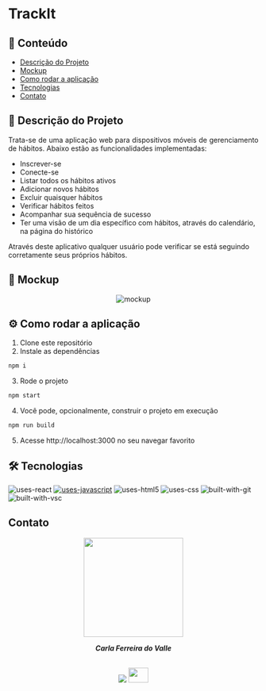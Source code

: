 # TrackIt

## 📑 Conteúdo

-   [Descrição do Projeto](#-descricao-projeto)
-   [Mockup](#-mockup)
-   [Como rodar a aplicação](#%EF%B8%8F-how-to-run)
-   [Tecnologias](#%EF%B8%8F-build-with)
-   [Contato](#-contato)


## 📌 Descrição do Projeto

<p align="justify">Trata-se de uma aplicação web para dispositivos móveis de gerenciamento de hábitos. Abaixo estão as funcionalidades implementadas:

- Inscrever-se
- Conecte-se
- Listar todos os hábitos ativos
- Adicionar novos hábitos
- Excluir quaisquer hábitos
- Verificar hábitos feitos
- Acompanhar sua sequência de sucesso
- Ter uma visão de um dia específico com hábitos, através do calendário, na página do histórico

Através deste aplicativo qualquer usuário pode verificar se está seguindo corretamente seus próprios hábitos.</p>

## 📸 Mockup
<div  align="center" >
<img  src="https://user-images.githubusercontent.com/97575616/192392401-07ca1785-00bb-4a9f-8318-1f48ed00a22a.png" alt="mockup">
</div>

## ⚙️ Como rodar a aplicação

1. Clone este repositório
2. Instale as dependências
```bash
npm i
```
3. Rode o projeto
```bash
npm start
```
4. Você pode, opcionalmente, construir o projeto em execução
```bash
npm run build
```
5. Acesse http://localhost:3000 no seu navegar favorito

## 🛠️ Tecnologias

![uses-react](https://img.shields.io/badge/REACT-20232A?style=plastic&logo=react&logoColor=61DAFB)
[![uses-javascript](https://img.shields.io/badge/JavaScript-F7DF1E?style=plastic&logo=javascript&logoColor=black)](https://www.javascript.com)
![uses-html5](https://img.shields.io/badge/HTML5-E34F26?style=plastic&logo=html5&logoColor=white)
![uses-css](https://img.shields.io/badge/CSS3-1572B6?style=plastic&logo=css3&logoColor=white)
![built-with-git](https://img.shields.io/badge/Git-E34F26?style=plastic&logo=git&logoColor=white)
![built-with-vsc](https://img.shields.io/badge/Visual%20Studio%20Code-blue?style=plastic&logo=visualstudiocode)

## Contato

<div align="center">
<img width= 200px src="https://avatars.githubusercontent.com/u/69774119?s=400&u=3e044818379a4a34965fed74a6df201694c5ec5f&v=4" alt=""/>
  <p> <i><b>Carla Ferreira do Valle</i></b> </p>

<br /> <a href = "mailto:carlafdovalle@gmail.com"><img src="https://img.shields.io/badge/-Gmail-%23333?style=for-the-badge&logo=gmail&logoColor=white" target="_blank"></a>
  <a href="https://www.linkedin.com/in/carlafvalle/" target="_blank"><img height="30" width="40" src="https://cdn.jsdelivr.net/gh/devicons/devicon/icons/linkedin/linkedin-original.svg" target="_blank"></a> 
 
</div>
